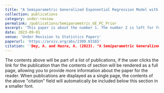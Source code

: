 ```yaml
---
title: "A Semiparametric Generalized Exponential Regression Model with a Principled Distance-based Prior for Analyzing Trends in Rainfall"
collection: publications
category: under-review
permalink: /publications/Semiparametric_GE_PC_Prior
excerpt: 'This paper is about the number 1. The number 2 is left for future work.'
date: 2023-09-01
venue: 'Under Revision to Statistics Papers'
paperurl: 'https://arxiv.org/abs/2309.03165'
citation: ''Dey, A. and Hazra, A. (2023). "A Semiparametric Generalized Exponential Regression Model with a Principled Distance-based Prior for Analyzing Trends in Rainfall" Submitted.'
---
```

The contents above will be part of a list of publications, if the user clicks the link for the publication than the contents of section will be rendered as a full page, allowing you to provide more information about the paper for the reader. When publications are displayed as a single page, the contents of the above "citation" field will automatically be included below this section in a smaller font.
